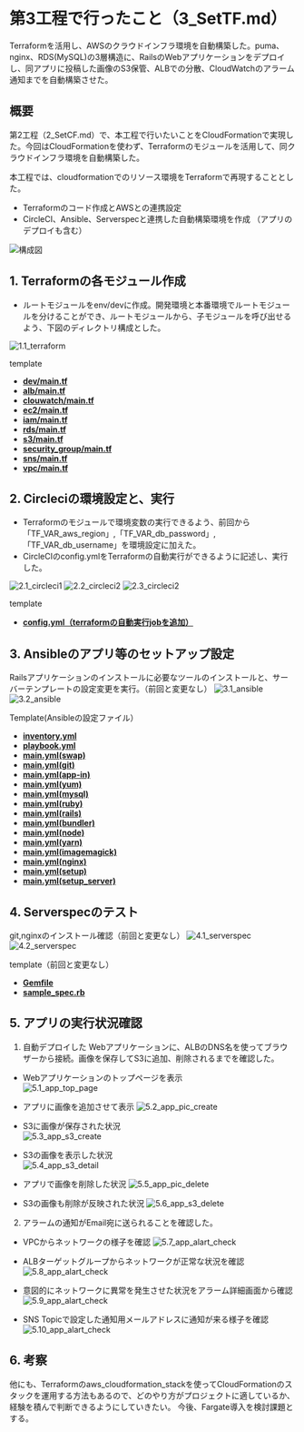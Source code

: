 # 第3工程で行ったこと（3_SetTF.md）
Terraformを活用し、AWSのクラウドインフラ環境を自動構築した。puma、nginx、RDS(MySQL)の3層構造に、RailsのWebアプリケーションをデプロイし、同アプリに投稿した画像のS3保管、ALBでの分散、CloudWatchのアラーム通知までを自動構築させた。

## 概要
第2工程（2_SetCF.md）で、本工程で行いたいことをCloudFormationで実現した。今回はCloudFormationを使わず、Terraformのモジュールを活用して、同クラウドインフラ環境を自動構築した。

本工程では、cloudformationでのリソース環境をTerraformで再現することとした。
- Terraformのコード作成とAWSとの連携設定
- CircleCI、Ansible、Serverspecと連携した自動構築環境を作成
（アプリのデプロイも含む）
  
![構成図](images3/構成図3.jpg)
  

## 1. Terraformの各モジュール作成
- ルートモジュールをenv/devに作成。開発環境と本番環境でルートモジュールを分けることができ、ルートモジュールから、子モジュールを呼び出せるよう、下図のディレクトリ構成とした。
  
![1.1_terraform](images3/1.1_terraform.png)  

template
- [**dev/main.tf**](/template3/terraform/env/dev/main.tf)  
- [**alb/main.tf**](/template3/terraform/modules/alb/main.tf) 
- [**clouwatch/main.tf**](/template3/terraform/modules/cloudwatch/main.tf)  
- [**ec2/main.tf**](/template3/terraform/modules/ec2/main.tf)
- [**iam/main.tf**](/template3/terraform/modules/iam/main.tf)
- [**rds/main.tf**](/template3/terraform/modules/rds/main.tf)
- [**s3/main.tf**](/template3/terraform/modules/s3/main.tf)
- [**security_group/main.tf**](/terraform/modules/security_group/main.tf)
- [**sns/main.tf**](/template3/terraform/modules/sns/main.tf)
- [**vpc/main.tf**](/template3/terraform/modules/vpc/main.tf)

## 2. Circleciの環境設定と、実行      
- Terraformのモジュールで環境変数の実行できるよう、前回から「TF_VAR_aws_region」,「TF_VAR_db_password」,「TF_VAR_db_username」を環境設定に加えた。
- CircleCIのconfig.ymlをTerraformの自動実行ができるように記述し、実行した。

![2.1_circleci1](images3/2.1_circleci.png)
![2.2_circleci2](images3/2.2_circleci.png)
![2.3_circleci2](images3/2.3_circleci.png)

template
- [**config.yml（terraformの自動実行jobを追加）**](/template3/circleci/config.yml)

## 3. Ansibleのアプリ等のセットアップ設定
Railsアプリケーションのインストールに必要なツールのインストールと、サーバーテンプレートの設定変更を実行。（前回と変更なし）
![3.1_ansible](images3/3.1_ansible.png)  
![3.2_ansible](images3/3.2_ansible.png) 


Template(Ansibleの設定ファイル）
 - [**inventory.yml**](/template3/ansible/inventory)  
 - [**playbook.yml**](/template3/ansible/playbook.yml)  
 - [**main.yml(swap)**](/template3/ansible/roles/swap/tasks/main.yml)  
 - [**main.yml(git)**](/template3/ansible/roles/git/tasks/main.yml)  
 - [**main.yml(app-in)**](/template3/ansible/roles/app-in/tasks/main.yml)  
 - [**main.yml(yum)**](/template3/ansible/roles/yum/tasks/main.yml) 
 - [**main.yml(mysql)**](/template3/ansible/roles/mysql/tasks/main.yml)
 - [**main.yml(ruby)**](/template3/ansible/roles/ruby/tasks/main.yml)
 - [**main.yml(rails)**](/template3/ansible/roles/rails/tasks/main.yml)
 - [**main.yml(bundler)**](/template3/ansible/roles/bundler/tasks/main.yml)
 - [**main.yml(node)**](/template3/ansible/roles/node/tasks/main.yml)
 - [**main.yml(yarn)**](/template3/ansible/roles/yarn/tasks/main.yml)
 - [**main.yml(imagemagick)**](/template3/ansible/roles/imagemagick/tasks/main.yml)
 - [**main.yml(nginx)**](/template3/ansible/roles/nginx/tasks/main.yml)
 - [**main.yml(setup)**](/template3/ansible/roles/setup/tasks/main.yml)
 - [**main.yml(setup_server)**](/template3/ansible/roles/setup_server/tasks/main.yml)

## 4. Serverspecのテスト
git,nginxのインストール確認（前回と変更なし）
![4.1_serverspec](images3/4.1_serverspec.png)  
![4.2_serverspec](images3/4.2_serverspec.png)

template（前回と変更なし）
 - [**Gemfile**](/template3/serverspec/Gemfile)  
 - [**sample_spec.rb**](/template3/serverspec/sample_spec.rb)

## 5. アプリの実行状況確認
1. 自動デプロイした Webアプリケーションに、ALBのDNS名を使ってブラウザーから接続。画像を保存してS3に追加、削除されるまでを確認した。  
- Webアプリケーションのトップページを表示    
![5.1_app_top_page](images3/5.1_app_top_page.png)  
  
- アプリに画像を追加させて表示
![5.2_app_pic_create](images3/5.2_app_pic_create.png)

- S3に画像が保存された状況  
![5.3_app_s3_create](images3/5.3_app_s3_create.png)

- S3の画像を表示した状況  
![5.4_app_s3_detail](images3/5.4_app_s3_detail.png)

- アプリで画像を削除した状況
![5.5_app_pic_delete](images3/5.5_app_pic_delete.png)
 
- S3の画像も削除が反映された状況
![5.6_app_s3_delete](images3/5.6_app_s3_delete.png)

2. アラームの通知がEmail宛に送られることを確認した。  
- VPCからネットワークの様子を確認
![5.7_app_alart_check](images3/5.7_app_alart_check.png)

- ALBターゲットグループからネットワークが正常な状況を確認
![5.8_app_alart_check](images3/5.8_app_alart_check.png)

- 意図的にネットワークに異常を発生させた状況をアラーム詳細画面から確認
![5.9_app_alart_check](images3/5.9_app_alart_check.png)

- SNS Topicで設定した通知用メールアドレスに通知が来る様子を確認
![5.10_app_alart_check](images3/5.10_app_alart_check.png)



## 6. 考察
他にも、Terraformのaws_cloudformation_stackを使ってCloudFormationのスタックを運用する方法もあるので、どのやり方がプロジェクトに適しているか、経験を積んで判断できるようにしていきたい。
今後、Fargate導入を検討課題とする。
